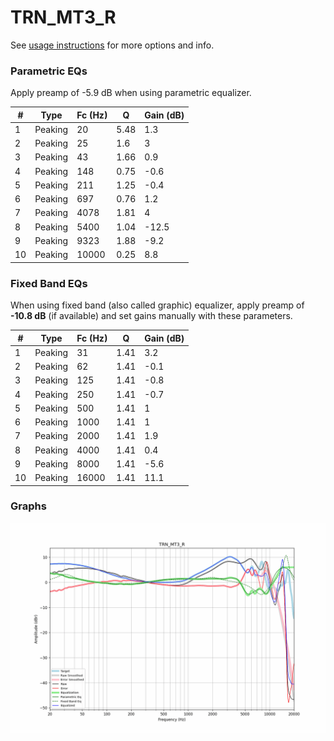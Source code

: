 # TRN_MT3_R
See [usage instructions](https://github.com/jaakkopasanen/AutoEq#usage) for more options and info.

### Parametric EQs
Apply preamp of -5.9 dB when using parametric equalizer.

|   # | Type    |   Fc (Hz) |    Q |   Gain (dB) |
|-----|---------|-----------|------|-------------|
|   1 | Peaking |        20 | 5.48 |         1.3 |
|   2 | Peaking |        25 | 1.6  |         3   |
|   3 | Peaking |        43 | 1.66 |         0.9 |
|   4 | Peaking |       148 | 0.75 |        -0.6 |
|   5 | Peaking |       211 | 1.25 |        -0.4 |
|   6 | Peaking |       697 | 0.76 |         1.2 |
|   7 | Peaking |      4078 | 1.81 |         4   |
|   8 | Peaking |      5400 | 1.04 |       -12.5 |
|   9 | Peaking |      9323 | 1.88 |        -9.2 |
|  10 | Peaking |     10000 | 0.25 |         8.8 |

### Fixed Band EQs
When using fixed band (also called graphic) equalizer, apply preamp of **-10.8 dB** (if available) and set gains manually with these parameters.

|   # | Type    |   Fc (Hz) |    Q |   Gain (dB) |
|-----|---------|-----------|------|-------------|
|   1 | Peaking |        31 | 1.41 |         3.2 |
|   2 | Peaking |        62 | 1.41 |        -0.1 |
|   3 | Peaking |       125 | 1.41 |        -0.8 |
|   4 | Peaking |       250 | 1.41 |        -0.7 |
|   5 | Peaking |       500 | 1.41 |         1   |
|   6 | Peaking |      1000 | 1.41 |         1   |
|   7 | Peaking |      2000 | 1.41 |         1.9 |
|   8 | Peaking |      4000 | 1.41 |         0.4 |
|   9 | Peaking |      8000 | 1.41 |        -5.6 |
|  10 | Peaking |     16000 | 1.41 |        11.1 |

### Graphs
![](./TRN_MT3_R.png)
